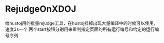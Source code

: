 # RejudgeOnXDOJ
给hustoj用的批量rejudge工具，在hustoj挂掉出现大量编译中的时候可以使用，速度3s一个
两个start按钮分别用来重判指定页面的所有运行编号和给定的运行编号序列
